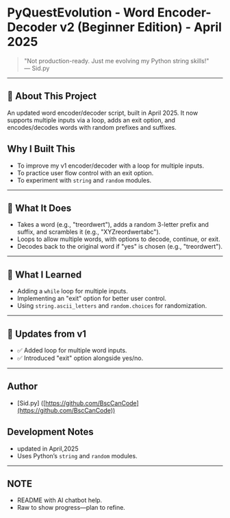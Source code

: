 # PyQuestEvolution - Word Encoder-Decoder v2 (Beginner Edition) - April 2025

> "Not production-ready. Just me evolving my Python string skills!"  
> — Sid.py

---

## 📌 About This Project
An updated word encoder/decoder script, built in April 2025. It now supports multiple inputs via a loop, adds an exit option, and encodes/decodes words with random prefixes and suffixes.

## Why I Built This
- To improve my v1 encoder/decoder with a loop for multiple inputs.
- To practice user flow control with an exit option.
- To experiment with `string` and `random` modules.

---

## 🚀 What It Does
- Takes a word (e.g., "treordwert"), adds a random 3-letter prefix and suffix, and scrambles it (e.g., "XYZreordwertabc").
- Loops to allow multiple words, with options to decode, continue, or exit.
- Decodes back to the original word if "yes" is chosen (e.g., "treordwert").

---

## 🧠 What I Learned
- Adding a `while` loop for multiple inputs.
- Implementing an "exit" option for better user control.
- Using `string.ascii_letters` and `random.choices` for randomization.

---

## 🔄 Updates from v1
- ✅ Added loop for multiple word inputs.
- ✅ Introduced "exit" option alongside yes/no.
  
---

## Author
- [Sid.py] ([https://github.com/BscCanCode](https://github.com/BscCanCode))

## Development Notes
- updated in April,2025
- Uses Python’s `string` and `random` modules.

---

## NOTE
- README with AI chatbot help.
- Raw to show progress—plan to refine.
